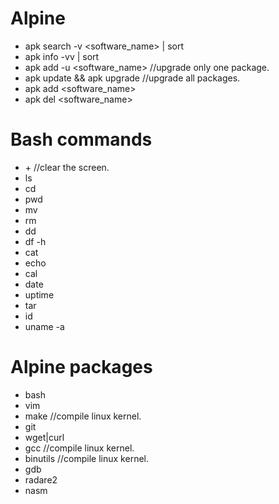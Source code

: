# Alpine

* apk search -v <software_name> | sort
* apk info -vv | sort
* apk add -u <software_name> //upgrade only one package.
* apk update && apk upgrade //upgrade all packages.
* apk add <software_name>
* apk del <software_name>


# Bash commands

* <CTRL>+<L> //clear the screen.
* ls
* cd
* pwd
* mv
* rm
* dd
* df -h
* cat
* echo
* cal
* date
* uptime
* tar
* id
* uname -a



# Alpine packages

* bash
* vim
* make //compile linux kernel.
* git
* wget|curl
* gcc //compile linux kernel.
* binutils //compile linux kernel.
* gdb
* radare2
* nasm


